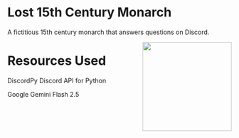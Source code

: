 # Lost 15th Century Monarch

A fictitious 15th century monarch that answers questions on Discord.

<img src="https://upload.wikimedia.org/wikipedia/commons/2/29/Ranc_Jean_Louis_XIV_Fabre_museum.jpg" align="right" height="200px" />

# Resources Used

DiscordPy Discord API for Python

Google Gemini Flash 2.5
